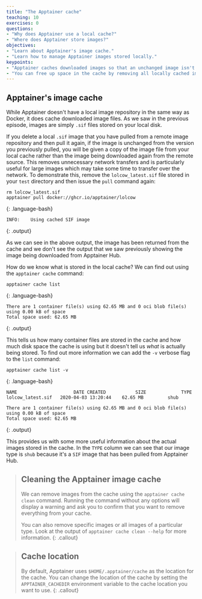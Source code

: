 ```yaml
---
title: "The Apptainer cache"
teaching: 10
exercises: 0
questions:
- "Why does Apptainer use a local cache?"
- "Where does Apptainer store images?"
objectives:
- "Learn about Apptainer's image cache."
- "Learn how to manage Apptainer images stored locally."
keypoints:
- "Apptainer caches downloaded images so that an unchanged image isn't downloaded again when it is requested using the `apptainer pull` command."
- "You can free up space in the cache by removing all locally cached images or by specifying individual images to remove."
---
```


## Apptainer's image cache

While Apptainer doesn't have a local image repository in the same way as Docker, it does cache downloaded image files. As we saw in the previous episode, images are simply `.sif` files stored on your local disk.

If you delete a local `.sif` image that you have pulled from a remote image repository and then pull it again, if the image is unchanged from the version you previously pulled, you will be given a copy of the image file from your local cache rather than the image being downloaded again from the remote source. This removes unnecessary network transfers and is particularly useful for large images which may take some time to transfer over the network. To demonstrate this, remove the `lolcow_latest.sif` file stored in your `test` directory and then issue the `pull` command again:

~~~
rm lolcow_latest.sif
apptainer pull docker://ghcr.io/apptainer/lolcow
~~~
{: .language-bash}

~~~
INFO:    Using cached SIF image
~~~
{: .output}

As we can see in the above output, the image has been returned from the cache and we don't see the output that we saw previously showing the image being downloaded from Apptainer Hub.

How do we know what is stored in the local cache? We can find out using the `apptainer cache` command:

~~~
apptainer cache list
~~~
{: .language-bash}

~~~
There are 1 container file(s) using 62.65 MB and 0 oci blob file(s) using 0.00 kB of space
Total space used: 62.65 MB
~~~
{: .output}

This tells us how many container files are stored in the cache and how much disk space the cache is using but it doesn't tell us _what_ is actually being stored. To find out more information we can add the `-v` verbose flag to the `list` command:

~~~
apptainer cache list -v
~~~
{: .language-bash}

~~~
NAME                     DATE CREATED           SIZE             TYPE
lolcow_latest.sif   2020-04-03 13:20:44    62.65 MB         shub

There are 1 container file(s) using 62.65 MB and 0 oci blob file(s) using 0.00 kB of space
Total space used: 62.65 MB
~~~
{: .output}

This provides us with some more useful information about the actual images stored in the cache. In the `TYPE` column we can see that our image type is `shub` because it's a `SIF` image that has been pulled from Apptainer Hub.

> ## Cleaning the Apptainer image cache
> We can remove images from the cache using the `apptainer cache clean` command. Running the command without any options will display a warning and ask you to confirm that you want to remove everything from your cache.
>
> You can also remove specific images or all images of a particular type. Look at the output of `apptainer cache clean --help` for more information.
{: .callout}

> ## Cache location
> By default, Apptainer uses `$HOME/.apptainer/cache` as the location for the cache. You can change the location of the cache by setting the `APPTAINER_CACHEDIR` environment variable to the cache location you want to use.
{: .callout}
